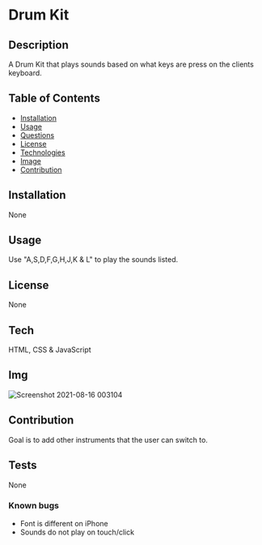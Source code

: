 
# Drum Kit

  
## Description
A Drum Kit that plays sounds based on what keys are press on the clients keyboard. 

## Table of Contents 
- [Installation](#installation)
- [Usage](#usage)
- [Questions](#questions)
- [License](#license)
- [Technologies](#tech)
- [Image](#img)
- [Contribution](#contribution)
## Installation
None

## Usage
Use "A,S,D,F,G,H,J,K & L" to play the sounds listed.

## License

 None

## Tech

HTML, CSS & JavaScript

## Img
![Screenshot 2021-08-16 003104](https://user-images.githubusercontent.com/34254871/129663440-e83024fb-e1f2-4e17-92f4-c4270ee04f18.png)

## Contribution
Goal is to add other instruments that the user can switch to.
## Tests
None

### Known bugs
* Font is different on iPhone
* Sounds do not play on touch/click
